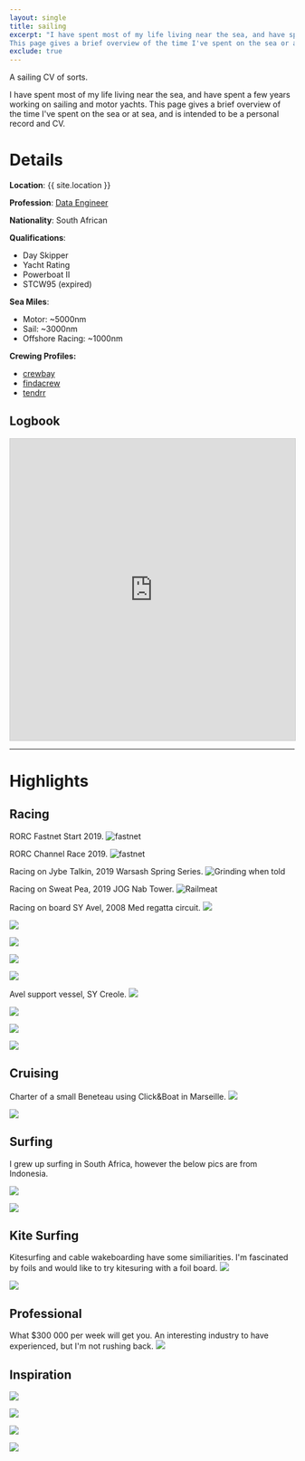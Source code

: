 ```yaml
---
layout: single
title: sailing
excerpt: "I have spent most of my life living near the sea, and have spent a few years working on sailing and motor yachts.
This page gives a brief overview of the time I've spent on the sea or at sea, and is intended to be a personal record and CV."
exclude: true
---
```


A sailing CV of sorts.

I have spent most of my life living near the sea, and have spent a few years working on sailing and motor yachts.
This page gives a brief overview of the time I've spent on the sea or at sea, and is intended to be a personal record and CV.

# Details 
**Location**: {{ site.location }}

**Profession**: [Data Engineer](https://rdrn.dev)

**Nationality**: South African

**Qualifications**: 
* Day Skipper
* Yacht Rating
* Powerboat II
* STCW95 (expired)

**Sea Miles**: 
* Motor: ~5000nm
* Sail: ~3000nm 
* Offshore Racing: ~1000nm

**Crewing Profiles:** 

* [crewbay](https://www.crewbay.com/profile/crew/49845)
* [findacrew](https://www.findacrew.net/en/crew/3258430)
* [tendrr](https://tendrr.co/profile/Matta)

## Logbook
<iframe class="airtable-embed" src="https://airtable.com/embed/shr0v5VP4KkvjAss5?backgroundColor=cyan&viewControls=on" frameborder="0" onmousewheel="" width="100%" height="533" style="background: transparent; border: 1px solid #ccc;"></iframe>

---

# Highlights

## Racing


[fastnet]: /assets/photos/sailing/fastnet_start.jpg
RORC Fastnet Start 2019.
![fastnet][fastnet]

[channel]: /assets/photos/sailing/channel_race.jpg
RORC Channel Race 2019.
![fastnet][channel]

[jt1]: /assets/photos/sailing/jt1.png
Racing on Jybe Talkin, 2019 Warsash Spring Series.
![Grinding when told][jt1]

Racing on Sweat Pea, 2019 JOG Nab Tower.
![Railmeat](/assets/photos/sailing/nab1.png)

Racing on board SY Avel, 2008 Med regatta circuit.
![](/assets/photos/sailing/avel1.jpg)

![](/assets/photos/sailing/avel2.jpg)

![](/assets/photos/sailing/avel3.jpg)

![](/assets/photos/sailing/avel4.jpg)

![](/assets/photos/sailing/avel6.jpg)

Avel support vessel, SY Creole.
![](/assets/photos/sailing/creole1.jpg)

![](/assets/photos/sailing/creole4.jpg)

![](/assets/photos/sailing/creole5.jpg)

![](/assets/photos/sailing/creole6.jpg)

## Cruising
Charter of a small Beneteau using Click&Boat in Marseille.
![](/assets/photos/sailing/bandol.jpg)

![](/assets/photos/sailing/bandol3.jpg)


## Surfing

I grew up surfing in South Africa, however the below pics are from Indonesia.

![](/assets/photos/sailing/surf1.jpg)

![](/assets/photos/sailing/surf2.jpg)

## Kite Surfing

Kitesurfing and cable wakeboarding have some similiarities. I'm fascinated by foils and would like to try kitesuring with a foil board.
![](/assets/photos/sailing/kite.jpg)

![](/assets/photos/sailing/cable.jpg)

## Professional

What $300 000 per week will get you. An interesting industry to have experienced, but I'm not rushing back.
![](/assets/photos/sailing/bf2.jpg)

## Inspiration
![](/assets/photos/sailing/nice.jpg)

![](/assets/photos/sailing/nice2.jpg)

![](/assets/photos/sailing/nice3.jpg)

![](/assets/photos/sailing/nice4.jpg)


<img name="absurd.design" src="/assets/images/ad_landing.png" alt=""/>